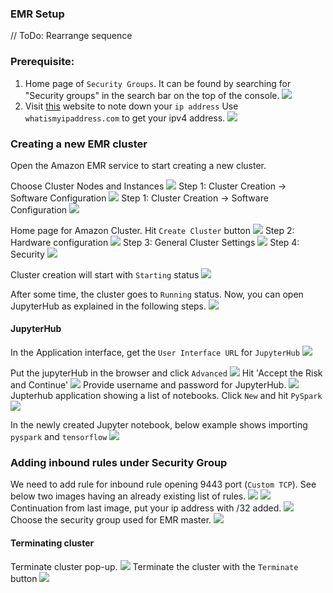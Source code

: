### EMR Setup

// ToDo: Rearrange sequence

### Prerequisite:

1. Home page of `Security Groups`. It can be found by searching for "Security groups" in the search bar on the top of the console.
![](./images_emr/emr_5.png)
2. Visit [this](https://whatismyipaddress.com/) website to note down your `ip address`
Use `whatismyipaddress.com` to get your ipv4 address.
![](./images_emr/emr_19.png)

### Creating a new EMR cluster

Open the Amazon EMR service to start creating a new cluster. 


Choose Cluster Nodes and Instances
![](./images_emr/emr_23.png)
Step 1: Cluster Creation -> Software Configuration
![](./images_emr/emr_22.png)
Step 1: Cluster Creation -> Software Configuration
![](./images_emr/emr_21.png)


[//]: # (![]&#40;./images_emr/emr_6.png&#41; # AWS security hub &#40;not needed&#41;)

Home page for Amazon Cluster. Hit `Create Cluster` button
![](./images_emr/emr_2.png)
Step 2: Hardware configuration
![](./images_emr/emr_1.png)
Step 3: General Cluster Settings
![](./images_emr/emr_4.png)
Step 4: Security
![](./images_emr/emr_3.png)

Cluster creation will start with `Starting` status
![](./images_emr/emr_24.png)

After some time, the cluster goes to `Running` status. Now, you can open JupyterHub as explained in the following steps.
![](./images_emr/emr_11.png)

#### JupyterHub
In the Application interface, get the `User Interface URL` for `JupyterHub`
![](./images_emr/emr_20.png)

Put the jupyterHub in the browser and click `Advanced` 
![](./images_emr/emr_18.png)
Hit 'Accept the Risk and Continue'
![](./images_emr/emr_17.png)
Provide username and password for JupyterHub.
![](./images_emr/emr_16.png)
Jupterhub application showing a list of notebooks. Click `New` and hit `PySpark`
![](./images_emr/emr_15.png)

In the newly created Jupyter notebook, below example shows importing `pyspark` and `tensorflow`
![](./images_emr/emr_12.png)

### Adding inbound rules under Security Group
We need to add rule for inbound rule opening 9443 port (`Custom TCP`). See below two images having an 
already existing list of rules.
![](./images_emr/emr_9.png)
![](./images_emr/emr_10.png)
Continuation from last image, put your ip address with /32 added.
![](./images_emr/emr_8.png)
Choose the security group used for EMR master.
![](./images_emr/emr_7.png)


#### Terminating cluster
Terminate cluster pop-up.
![](./images_emr/emr_14.png)
Terminate the cluster with the `Terminate` button
![](./images_emr/emr_13.png)